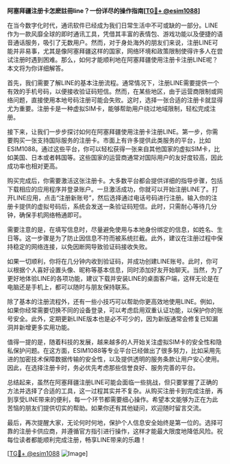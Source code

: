 **阿塞拜疆注册卡怎麽註冊line？一份详尽的操作指南[[TG💪+ @esim1088](https://t.me/s/esim1088)]**

在当今数字化时代，通讯软件已经成为我们日常生活中不可或缺的一部分。LINE作为一款风靡全球的即时通讯工具，凭借其丰富的表情包、游戏功能以及便捷的语音通话服务，吸引了无数用户。然而，对于身处海外的朋友们来说，注册LINE可能并非易事，尤其是像阿塞拜疆这样的国家，网络环境和政策限制使得许多人在尝试注册时遇到困难。那么，如何才能顺利地在阿塞拜疆使用注册卡注册LINE呢？本文将为你详细解答。

首先，我们需要了解LINE的基本注册流程。通常情况下，注册LINE需要提供一个有效的手机号码，以便接收验证码短信。然而，在某些地区，由于运营商限制或网络问题，直接使用本地号码注册可能会失败。这时，选择一张合适的注册卡就显得尤为重要。注册卡是一种虚拟SIM卡，能够帮助用户绕过地域限制，轻松完成注册。

接下来，让我们一步步探讨如何在阿塞拜疆使用注册卡注册LINE。第一步，你需要购买一张支持国际服务的注册卡。市面上有许多提供此类服务的平台，比如ESIM1088。通过这些平台，你可以轻松获得一张来自其他国家的虚拟SIM卡，比如美国、日本或者韩国等。这些国家的运营商通常对国际用户的友好度较高，因此成功率也相对更高。

购买完成后，你需要激活这张注册卡。大多数平台都会提供详细的指导步骤，包括下载相应的应用程序并登录账户。一旦激活成功，你就可以开始注册LINE了。打开LINE应用，点击“注册新账号”，然后选择通过电话号码进行注册。输入你的注册卡提供的虚拟号码后，系统会发送一条验证码短信。此时，只需耐心等待几分钟，确保手机网络畅通即可。

需要注意的是，在填写信息时，尽量避免使用与本地身份绑定的信息，如姓名、生日等。这一步骤是为了防止因信息不符而被系统拦截。此外，建议在注册过程中保持稳定的网络连接，以免因断网导致验证码接收失败。

如果一切顺利，你将在几分钟内收到验证码，并成功创建LINE账号。此时，你可以根据个人喜好设置头像、昵称等基本信息，同时添加好友开始聊天。当然，为了更好地体验LINE的各项功能，建议下载并安装LINE的桌面客户端，这样无论是在电脑还是手机上，都可以随时与朋友保持联系。

除了基本的注册流程外，还有一些小技巧可以帮助你更高效地使用LINE。例如，如果你经常需要切换不同的设备登录，可以考虑启用双重认证功能，以保护你的账号安全。此外，定期更新LINE版本也是必不可少的，因为新版通常会修复已知漏洞并新增更多实用功能。

值得一提的是，随着科技的发展，越来越多的人开始关注虚拟SIM卡的安全性和隐私保护问题。在这方面，ESIM1088等专业平台已经做出了很多努力，比如采用先进的加密技术保障数据传输的安全性，以及提供透明的服务条款让用户安心使用。因此，在选择注册卡时，务必优先考虑那些信誉良好、服务完善的平台。

总结起来，虽然在阿塞拜疆注册LINE可能会面临一些挑战，但只要掌握了正确的方法并选择了合适的工具，这一过程其实并不复杂。从购买注册卡到完成注册，再到享受LINE带来的便利，每一个环节都需要细心操作。希望本文能够为正在为此苦恼的朋友们提供切实的帮助。如果你还有其他疑问，欢迎随时留言交流。

最后，再次提醒大家，无论何时何地，保护个人信息安全始终是第一位的。选择可靠的注册卡供应商，并遵循官方指引进行操作，这样才能最大限度地降低风险。祝每位读者都能顺利完成注册，畅享LINE带来的乐趣！

[[TG💪+ @esim1088](https://t.me/s/esim1088) ![Image](https://i.postimg.cc/4NQfJmqS/Snipaste-2025-05-13-00-14-12.png)]